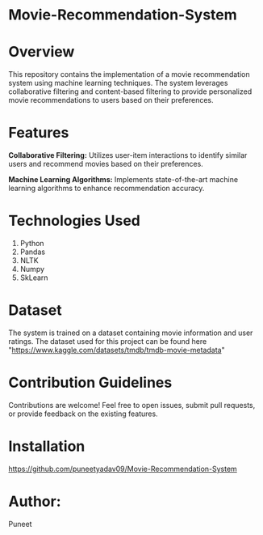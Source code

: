 # Movie-Recommendation-System


# Overview
This repository contains the implementation of a movie recommendation system using machine learning techniques. The system leverages collaborative filtering and content-based filtering to provide personalized movie recommendations to users based on their preferences.


# Features

**Collaborative Filtering:**
Utilizes user-item interactions to identify similar users and recommend movies based on their preferences.

**Machine Learning Algorithms:**
Implements state-of-the-art machine learning algorithms to enhance recommendation accuracy.


# Technologies Used
1. Python
2. Pandas
3. NLTK
4. Numpy
5. SkLearn


# Dataset
The system is trained on a dataset containing movie information and user ratings. The dataset used for this project can be found here "https://www.kaggle.com/datasets/tmdb/tmdb-movie-metadata"


# Contribution Guidelines
Contributions are welcome! Feel free to open issues, submit pull requests, or provide feedback on the existing features.


# Installation
https://github.com/puneetyadav09/Movie-Recommendation-System


# Author:
Puneet
